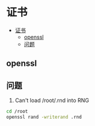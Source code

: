 # 证书

- [证书](#证书)
  - [openssl](#openssl)
  - [问题](#问题)

## openssl



## 问题

1. Can't load /root/.rnd into RNG
```bash
cd /root
openssl rand -writerand .rnd
```